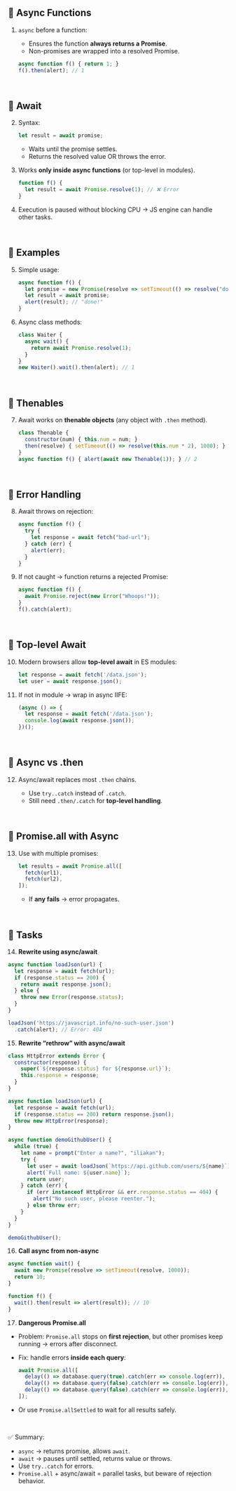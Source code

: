 

## 🔹 Async Functions

1. `async` before a function:

   * Ensures the function **always returns a Promise**.
   * Non-promises are wrapped into a resolved Promise.

   ```js
   async function f() { return 1; }
   f().then(alert); // 1
   ```

<br>

## 🔹 Await

2. Syntax:

   ```js
   let result = await promise;
   ```

   * Waits until the promise settles.
   * Returns the resolved value OR throws the error.

3. Works **only inside async functions** (or top-level in modules).

   ```js
   function f() {
     let result = await Promise.resolve(1); // ❌ Error
   }
   ```

4. Execution is paused without blocking CPU → JS engine can handle other tasks.

<br>

## 🔹 Examples

5. Simple usage:

   ```js
   async function f() {
     let promise = new Promise(resolve => setTimeout(() => resolve("done!"), 1000));
     let result = await promise;  
     alert(result); // "done!"
   }
   ```

6. Async class methods:

   ```js
   class Waiter {
     async wait() {
       return await Promise.resolve(1);
     }
   }
   new Waiter().wait().then(alert); // 1
   ```

<br>

## 🔹 Thenables

7. Await works on **thenable objects** (any object with `.then` method).

   ```js
   class Thenable {
     constructor(num) { this.num = num; }
     then(resolve) { setTimeout(() => resolve(this.num * 2), 1000); }
   }
   async function f() { alert(await new Thenable(1)); } // 2
   ```

<br>

## 🔹 Error Handling

8. Await throws on rejection:

   ```js
   async function f() {
     try {
       let response = await fetch("bad-url");
     } catch (err) {
       alert(err);
     }
   }
   ```

9. If not caught → function returns a rejected Promise:

   ```js
   async function f() {
     await Promise.reject(new Error("Whoops!"));
   }
   f().catch(alert);
   ```

<br>

## 🔹 Top-level Await

10. Modern browsers allow **top-level await** in ES modules:

    ```js
    let response = await fetch('/data.json');
    let user = await response.json();
    ```

11. If not in module → wrap in async IIFE:

    ```js
    (async () => {
      let response = await fetch('/data.json');
      console.log(await response.json());
    })();
    ```

<br>

## 🔹 Async vs .then

12. Async/await replaces most `.then` chains.

    * Use `try..catch` instead of `.catch`.
    * Still need `.then/.catch` for **top-level handling**.

<br>

## 🔹 Promise.all with Async

13. Use with multiple promises:

    ```js
    let results = await Promise.all([
      fetch(url1),
      fetch(url2),
    ]);
    ```

    * If **any fails** → error propagates.

<br>

## 🔹 Tasks

14. **Rewrite using async/await**

```js
async function loadJson(url) {
  let response = await fetch(url);
  if (response.status == 200) {
    return await response.json();
  } else {
    throw new Error(response.status);
  }
}

loadJson('https://javascript.info/no-such-user.json')
  .catch(alert); // Error: 404
```

15. **Rewrite “rethrow” with async/await**

```js
class HttpError extends Error {
  constructor(response) {
    super(`${response.status} for ${response.url}`);
    this.response = response;
  }
}

async function loadJson(url) {
  let response = await fetch(url);
  if (response.status == 200) return response.json();
  throw new HttpError(response);
}

async function demoGithubUser() {
  while (true) {
    let name = prompt("Enter a name?", "iliakan");
    try {
      let user = await loadJson(`https://api.github.com/users/${name}`);
      alert(`Full name: ${user.name}`);
      return user;
    } catch (err) {
      if (err instanceof HttpError && err.response.status == 404) {
        alert("No such user, please reenter.");
      } else throw err;
    }
  }
}

demoGithubUser();
```

16. **Call async from non-async**

```js
async function wait() {
  await new Promise(resolve => setTimeout(resolve, 1000));
  return 10;
}

function f() {
  wait().then(result => alert(result)); // 10
}
```

17. **Dangerous Promise.all**

* Problem: `Promise.all` stops on **first rejection**, but other promises keep running → errors after disconnect.
* Fix: handle errors **inside each query**:

  ```js
  await Promise.all([
    delay(() => database.query(true).catch(err => console.log(err)), 100),
    delay(() => database.query(false).catch(err => console.log(err)), 200),
    delay(() => database.query(false).catch(err => console.log(err)), 300),
  ]);
  ```
* Or use `Promise.allSettled` to wait for all results safely.

<br>

✅ Summary:

* `async` → returns promise, allows `await`.
* `await` → pauses until settled, returns value or throws.
* Use `try..catch` for errors.
* `Promise.all` + async/await = parallel tasks, but beware of rejection behavior.
